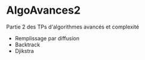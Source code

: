 # AlgoAvances2
Partie 2 des TPs d'algorithmes avancés et complexité

- Remplissage par diffusion
- Backtrack
- Djikstra

